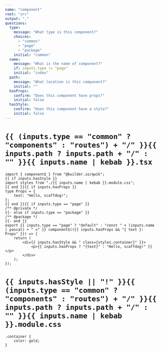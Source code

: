 ```yaml
---
name: "component"
root: "src"
output: "."
questions:
  type:
    message: "What type is this component?"
    choices:
      - "common"
      - "page"
      - "package"
    initial: "common"
  name:
    message: "What is the name of component?"
    if: inputs.type != "page"
    initial: "index"
  path:
    message: "What location is this component?"
    initial: ""
  hasProps:
    confirm: "Does this component have props?"
    initial: false
  hasStyle:
    confirm: "Does this component have a style?"
    initial: false
---
```


# `{{ (inputs.type == "common" ? "components" : "routes") + "/" }}{{ inputs.path ? inputs.path + "/" : "" }}{{ inputs.name | kebab }}.tsx`

```
import { component$ } from "@builder.io/qwik";
{{ if inputs.hasStyle }}
import styles from "./{{ inputs.name | kebab }}.module.css";
{{ end }}{{ if inputs.hasProps }}
type Props = {
	text: "Hello, scaffdog!";
};
{{ end }}{{ if inputs.type == "page" }}
/** @private */
{{- else if inputs.type == "package" }}
/** @package */
{{- end }}
export {{ inputs.type == "page" ? "default" : "const " + (inputs.name | pascal) + " =" }} component$(({{ inputs.hasProps && "{ text }: Props" }}) => {
	return (
		<div{{ inputs.hasStyle && " class={styles.container}" }}>
			<p>{{ inputs.hasProps ? "{text}" : "Hello, scaffdog!" }}</p>
		</div>
	);
});

```

# `{{ inputs.hasStyle || "!" }}{{ (inputs.type == "common" ? "components" : "routes") + "/" }}{{ inputs.path ? inputs.path + "/" : "" }}{{ inputs.name | kebab }}.module.css`

```
.container {
	color: gold;
}

```
